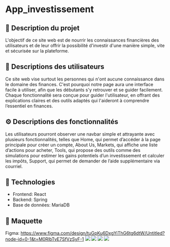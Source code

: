 # App_investissement

## 📝 Description du projet
L'objectif de ce site web est de nourrir les connaissances financières des utilisateurs et de leur offrir la possibilité d'investir d'une manière simple, vite et sécurisée sur la plateforme.

## 👤 Descriptions des utilisateurs
Ce site web vise surtout les personnes qui n'ont aucune connaissance dans le domaine des finances. C'est pourquoi notre page aura une interface facile à utiliser, afin que les débutants s'y retrouver et se guider facilement. Chaque fonctionnalité sera conçue pour guider l'utilisateur, en offrant des explications claires et des outils adaptés qui l'aideront à comprendre l’essentiel en finances.

## ⚙️ Descriptions des fonctionnalités
Les utilisateurs pourront observer une navbar simple et attrayante avec plusieurs fonctionnalités, telles que Home, qui permet d’accéder à la page principale pour créer un compte, About Us, Markets, qui affiche une liste d’actions pour acheter, Tools, qui propose des outils comme des simulations pour estimer les gains potentiels d’un investissement et calculer les impôts, Support, qui permet de demander de l’aide supplémentaire via courriel.







## 🚀 Technologies
- Frontend: React
- Backend: Spring
- Base de données: MariaDB
  


## 🦺​ Maquette
Figma: https://www.figma.com/design/tuGpKu6DxgYiThG6tg6dtW/Untitled?node-id=0-1&t=M0RlbTvE7SfVzSyF-1
![](https://i.imgur.com/8MDbqDk.png)
![](https://i.imgur.com/bO0syf0.png)
![](https://i.imgur.com/b2lQqlz.png)
![](https://i.imgur.com/CzPkjq7.png)
